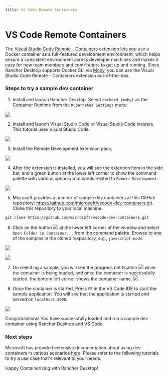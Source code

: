 ```yaml
---
title: VS Code Remote Containers
---
```


# VS Code Remote Containers

The [Visual Studio Code Remote - Containers] extension lets you use a Docker container as a full-featured development environment, which helps ensure a consistent environment across developer machines and makes it easy for new team members and contributors to get up and running. Since Rancher Desktop supports Docker CLI via [Moby], you can use the Visual Studio Code Remote - Containers extension out-of-the-box.

### Steps to try a sample dev container

1. Install and launch Rancher Desktop. Select `dockerd (moby)` as the Container Runtime from the `Kubernetes Settings` menu.

![](/img/vscoderemotecontainers/rd-main.png)

2. Install and launch Visual Studio Code or Visual Studio Code Insiders. This tutorial uses Visual Studio Code.

![](/img/vscoderemotecontainers/vscode-main.png)

3. Install the Remote Development extension pack. 

![](/img/vscoderemotecontainers/vscode-remotedevelopment-marketplace.png)

4. After the extension is installed, you will see the extention item in the side bar, and a green button at the lower left corner to show the command palette with various options/commands related to `Remote Development`.

![](/img/vscoderemotecontainers/vscode-remotedevelopment-installed.png)

5. Microsoft provides a number of sample dev containers at this GitHub repository: https://github.com/microsoft/vscode-dev-containers.git. Clone this repository to your local machine.

```
git clone https://github.com/microsoft/vscode-dev-containers.git
```

6. Click on the button ![](/img/vscoderemotecontainers/vscode-remotedevelopment-commandbutton.png) at the lower left corner of the window and select `Open Folder in Container...` from the command palette. Browse to one of the samples in the cloned respository, e.g., `javascript-node`.

![](/img/vscoderemotecontainers/vscode-remotedevelopment-commandpalette.png)

![](/img/vscoderemotecontainers/vscode-remotedevelopment-openfolder.png)


7. On selecting a sample, you will see the progress notification  ![](/img/vscoderemotecontainers/vscode-remotedevelopment-containerprogress.png) while the container is being loaded, and once the container is successfully started, the bottom left corner shows the container name. ![](/img/vscoderemotecontainers/vscode-remotedevelopment-containersuccess.png)

8. Once the container is started, Press `F5` in the VS Code IDE to start the sample application. You will see that the application is started and served on `localhost:3000`.

![](/img/vscoderemotecontainers/vscode-remotedevelopment-appinbrowser.png)

Congratulations! You have successfully loaded and run a sample dev container using Rancher Desktop and VS Code.


### Next steps

Microsoft has provided extensive documentation about using dev containers in various scenarios [here]. Please refer to the following tutorials to try a use case that's relevant to your needs.

[Visual Studio Code Remote - Containers]: https://marketplace.visualstudio.com/items?itemName=ms-vscode-remote.remote-containers
[Moby]: https://mobyproject.org/
[here]: https://code.visualstudio.com/docs/remote/remote-overview

Happy Containerizing with Rancher Desktop!